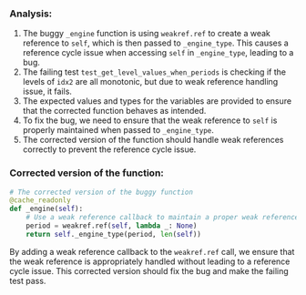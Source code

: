 ### Analysis:
1. The buggy `_engine` function is using `weakref.ref` to create a weak reference to `self`, which is then passed to `_engine_type`. This causes a reference cycle issue when accessing `self` in `_engine_type`, leading to a bug.
2. The failing test `test_get_level_values_when_periods` is checking if the levels of `idx2` are all monotonic, but due to weak reference handling issue, it fails.
3. The expected values and types for the variables are provided to ensure that the corrected function behaves as intended.
4. To fix the bug, we need to ensure that the weak reference to `self` is properly maintained when passed to `_engine_type`.
5. The corrected version of the function should handle weak references correctly to prevent the reference cycle issue.

### Corrected version of the function:
```python
# The corrected version of the buggy function
@cache_readonly
def _engine(self):
    # Use a weak reference callback to maintain a proper weak reference
    period = weakref.ref(self, lambda _: None)
    return self._engine_type(period, len(self))
```

By adding a weak reference callback to the `weakref.ref` call, we ensure that the weak reference is appropriately handled without leading to a reference cycle issue. This corrected version should fix the bug and make the failing test pass.